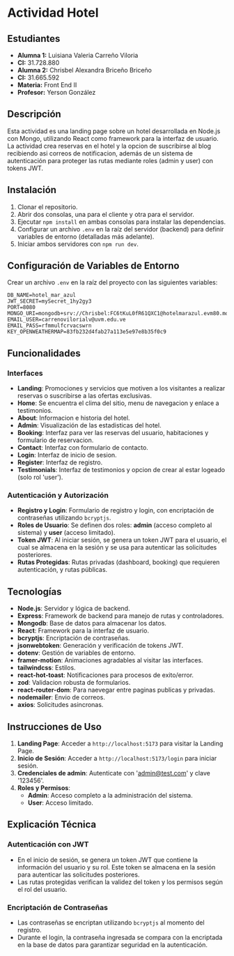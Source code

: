 # Actividad Hotel

## Estudiantes
- **Alumna 1:** Luisiana Valeria Carreño Viloria
- **CI:** 31.728.880
- **Alumna 2:** Chrisbel Alexandra Briceño Briceño
- **CI:** 31.665.592
- **Materia:** Front End II
- **Profesor:** Yerson González

## Descripción
Esta actividad es una landing page sobre un hotel desarrollada en Node.js con Mongo, utilizando React como framework para la interfaz de usuario. La actividad crea reservas en el hotel y la opcion de suscribirse al blog recibiendo asi correos de notificacion, además de un sistema de autenticación para proteger las rutas mediante roles (admin y user) con tokens JWT.

## Instalación
1. Clonar el repositorio.
2. Abrir dos consolas, una para el cliente y otra para el servidor.
3. Ejecutar `npm install` en ambas consolas para instalar las dependencias.
4. Configurar un archivo `.env` en la raíz del servidor (backend) para definir variables de entorno (detalladas más adelante).
6. Iniciar ambos servidores con `npm run dev`.

## Configuración de Variables de Entorno
Crear un archivo `.env` en la raíz del proyecto con las siguientes variables:

```plaintext
DB_NAME=hotel_mar_azul
JWT_SECRET=mySecret_1hy2gy3
PORT=8080
MONGO_URI=mongodb+srv://Chrisbel:FC6tKuL0fR61QXC1@hotelmarazul.evm80.mongodb.net/
EMAIL_USER=carrenovilorialv@uvm.edu.ve
EMAIL_PASS=rfmmulfcrvacswrn
KEY_OPENWEATHERMAP=83fb232d4fab27a113e5e97e8b35f0c9
```

## Funcionalidades

### Interfaces
- **Landing**: Promociones y servicios que motiven a los visitantes a realizar reservas o suscribirse a las ofertas exclusivas.
- **Home**: Se encuentra el clima del sitio, menu de navegacion y enlace a testimonios.
- **About**: Informacion e historia del hotel.
- **Admin**: Visualización de las estadisticas del hotel.
- **Booking**: Interfaz para ver las reservas del usuario, habitaciones y formulario de reservacion.
- **Contact**: Interfaz con formulario de contacto.
- **Login**: Interfaz de inicio de sesion.
- **Register**: Interfaz de registro.
- **Testimonials**: Interfaz de testimonios y opcion de crear al estar logeado (solo rol 'user').


### Autenticación y Autorización
- **Registro y Login**: Formulario de registro y login, con encriptación de contraseñas utilizando `bcryptjs`.
- **Roles de Usuario**: Se definen dos roles: **admin** (acceso completo al sistema) y **user** (acceso limitado).
- **Token JWT**: Al iniciar sesión, se genera un token JWT para el usuario, el cual se almacena en la sesión y se usa para autenticar las solicitudes posteriores.
- **Rutas Protegidas**: Rutas privadas (dashboard, booking) que requieren autenticación, y rutas públicas.

## Tecnologías
- **Node.js**: Servidor y lógica de backend.
- **Express**: Framework de backend para manejo de rutas y controladores.
- **Mongodb**: Base de datos para almacenar los datos.
- **React**: Framework para la interfaz de usuario.
- **bcryptjs**: Encriptación de contraseñas.
- **jsonwebtoken**: Generación y verificación de tokens JWT.
- **dotenv**: Gestión de variables de entorno.
- **framer-motion**: Animaciones agradables al visitar las interfaces.
- **tailwindcss**: Estilos.
- **react-hot-toast**: Notificaciones para procesos de exito/error.
- **zod**: Validacion robusta de formularios.
- **react-router-dom**: Para naevegar entre paginas publicas y privadas.
- **nodemailer**: Envio de correos.
- **axios**: Solicitudes asincronas.

## Instrucciones de Uso
1. **Landing Page**: Acceder a `http://localhost:5173` para visitar la Landing Page.
1. **Inicio de Sesión**: Acceder a `http://localhost:5173/login` para iniciar sesión.
2. **Credenciales de admin**: Autenticate con 'admin@test.com' y clave '123456'.
3. **Roles y Permisos**:
   - **Admin**: Acceso completo a la administración del sistema.
   - **User**: Acceso limitado.

## Explicación Técnica

### Autenticación con JWT
- En el inicio de sesión, se genera un token JWT que contiene la información del usuario y su rol. Este token se almacena en la sesión para autenticar las solicitudes posteriores.
- Las rutas protegidas verifican la validez del token y los permisos según el rol del usuario.

### Encriptación de Contraseñas
- Las contraseñas se encriptan utilizando `bcryptjs` al momento del registro. 
- Durante el login, la contraseña ingresada se compara con la encriptada en la base de datos para garantizar seguridad en la autenticación.
